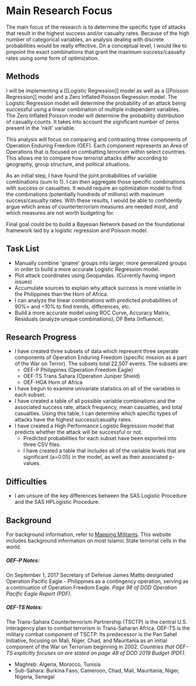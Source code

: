 # Main Research Focus
The main focus of the research is to determine the specific type of attacks that result in the highest success and/or casualty rates. Because of the high number of categorical variables, an analysis dealing with discrete probabilities would be really effective. On a conceptual level, I would like to pinpoint the exact combinations that grant the maximum success/casualty rates using some form of optimization. 

## Methods
I will be implementing a [[Logistic Regression]] model as well as a [[Poisson Regression]] model and a Zero Inflated Poisson Regression model. The Logistic Regression model will determine the probability of an attack being successful using a linear combination of multiple independent variables. The Zero Inflated Poisson model will determine the probability distribution of casualty counts. It takes into account the significant number of zeros present in the 'nkill' variable.

This analysis will focus on comparing and contrasting three components of Operation Enduring Freedom (OEF). Each component represents an Area of Operations that is focused on combatting terrorism within select countries. This allows me to compare how terrorist attacks differ according to geography, group structure, and political situations. 

As an initial step, I have found the joint probabilities of variable combinations (sum to 1). I can then aggregate those specific combinations with success or casualties. It would require an optimization model to find the combinations (potentially hundreds of millions) with maximum success/casualty rates. With these results, I would be able to confidently argue which areas of counterterrorism measures are needed most, and which measures are not worth budgeting for. 

Final goal could be to build a Bayesian Network based on the foundational framework laid by a logistic regression and Poisson model.

## Task List
- Manually combine 'gname' groups into larger, more generalized groups in order to build a more accurate Logistic Regression model.
- Plot attack coordinates using Geopandas. (Currently having import issues)
- Accumulate sources to explain why attack success is more volatile in the Philippines than the Horn of Africa.
- I can analyze the linear combinations with predicted probabilities of 90%> and <10% to find trends, differences, etc.
- Build a more accurate model using ROC Curve, Accuracy Matrix, Residuals (analyze unique combinations), DF Beta (Influence).

## Research Progress
- I have created three subsets of data which represent three seperate components of Operation Enduring Freedom (specific mission as a part of the War on Terror). The subsets total 22,507 events. The subsets are:
	- OEF-P Philippines (Operation Freedom Eagle)
	- OEF-TS Trans Sahara (Operation Juniper Shield)
	- OEF-HOA Horn of Africa
- I have begun to examine univariate statistics on all of the variables in each subset.
- I have created a table of all possible variable combinations and the associated success rate, attack frequency, mean casualties, and total casualties. Using this table, I can determine which specific types of attacks have the highest success/casualty rates. 
- I have created a High Performance Logistic Regression model that predicts whether the attack will be successful or not. 
	- Predicted probabilities for each subset have been exported into three CSV files.
	- I have created a table that includes all of the variable levels that are significant (a=0.05) in the model, as well as their associated p-values.

## Difficulties
- I am unsure of the key differences between the SAS Logistic Procedure and the SAS HPLogistic Procedure.

## Background
For background information, refer to [Mapping Militants](https://cisac.fsi.stanford.edu/mappingmilitants). This website includes background information on most Islamic State terrorist cells in the world. 

##### OEF-P Notes:
On September 1, 2017 Secretary of Defense James Mattis designated Operation Pacific Eagle - Philippines as a contingency operation, serving as a continuation of Operation Freedom Eagle. *Page 98 of DOD Operation Pacific Eagle Report (PDF).*

##### OEF-TS Notes:
The Trans-Sahara Counterterrorism Partnership (TSCTP) is the central U.S. interagency plan to combat terrorism in Trans-Saharan Africa. OEF-TS is the military combat component of TSCTP. Its predecessor is the Pan Sahel Initiative, focusing on Mali, Niger, Chad, and Mauritania as an initial component of the War on Terrorism beginning in 2002. 
*Countries that OEF-TS explicitly focuses on are stated on page 48 of DOD 2019 Budget (PDF).*

- Maghreb: Algeria, Morocco, Tunisia
- Sub-Sahara: Burkina Faso, Cameroon, Chad, Mali, Mauritania, Niger, Nigeria, Senegal





